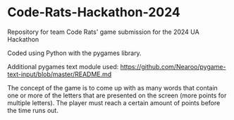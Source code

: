 # Code-Rats-Hackathon-2024
Repository for team Code Rats' game submission for the 2024 UA Hackathon

Coded using Python with the pygames library. 

Additional pygames text module used: https://github.com/Nearoo/pygame-text-input/blob/master/README.md

The concept of the game is to come up with as many words that contain one or more of the letters that are presented on the screen (more points for multiple letters). The player must reach a certain amount of points before the time runs out.  
